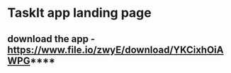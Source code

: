 # TaskIt app landing page
## download the app - https://www.file.io/zwyE/download/YKCixhOiAWPG****
 
 
